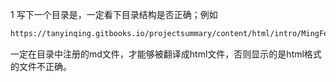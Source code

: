 1 写下一个目录是，一定看下目录结构是否正确；例如

 ```html
https://tanyinqing.gitbooks.io/projectsummary/content/html/intro/MingFeiMarkdown.html  如果目录重复，就不会出来
 ```
 一定在目录中注册的md文件，才能够被翻译成html文件，否则显示的是html格式的文件不正确。